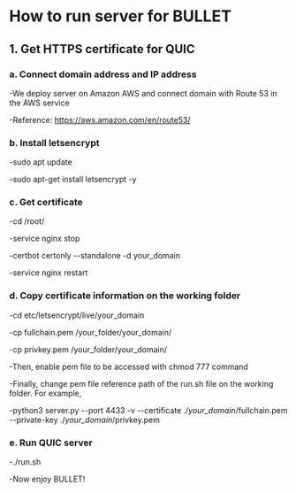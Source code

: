 # How to run server for BULLET
## 1. Get HTTPS certificate for QUIC
### a. Connect domain address and IP address

-We deploy server on Amazon AWS and connect domain with Route 53 in the AWS service

-Reference: https://aws.amazon.com/en/route53/

### b. Install letsencrypt 

-sudo apt update 

-sudo apt-get install  letsencrypt -y 

### c. Get certificate

-cd /root/

-service nginx stop

-certbot certonly --standalone -d your_domain

-service nginx restart

### d. Copy certificate information on the working folder

-cd etc/letsencrypt/live/your_domain

-cp fullchain.pem  /your_folder/your_domain/

-cp privkey.pem /your_folder/your_domain/

-Then, enable pem file to be accessed with chmod 777 command

-Finally, change pem file reference path of the run.sh file on the working folder. For example, 

-python3 server.py --port 4433 -v --certificate ./*your_domain*/fullchain.pem --private-key ./*your_domain*/privkey.pem

### e. Run QUIC server

-./run.sh 

-Now enjoy BULLET!


